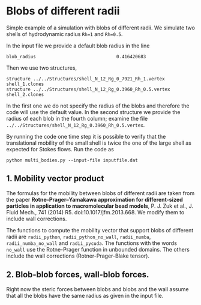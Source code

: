 # Blobs of different radii
Simple example of a simulation with blobs of different radii.
We simulate two shells of hydrodynamic radius `Rh=1` and `Rh=0.5`.


In the input file we provide a default blob radius in the line

```
blob_radius                              0.416420683
```

Then we use two structures,

```
structure ../../Structures/shell_N_12_Rg_0_7921_Rh_1.vertex shell_1.clones
structure ../../Structures/shell_N_12_Rg_0.3960_Rh_0.5.vertex shell_2.clones
```

In the first one we do not specify the radius of the blobs and therefore the
code will use the default value. In the second structure we provide the radius
of each blob in the fourth column; examine the file `../../Structures/shell_N_12_Rg_0.3960_Rh_0.5.vertex`.

By running the code one time step it is possible to verify that the translational mobility of the small
shell is twice the one of the large shell as expected for Stokes flows. Run the code as

```
python multi_bodies.py --input-file inputfile.dat
```

## 1. Mobility vector product
The formulas for the mobility between blobs of different radii are taken from the paper **Rotne–Prager–Yamakawa approximation for different-sized particles in application to macromolecular bead models**, P. J. Zuk et al., J. Fluid Mech., 741 (2014) R5. doi:10.1017/jfm.2013.668.
We modify them to include wall corrections.

The functions to compute the mobility vector that support blobs of different radii are
`radii_python`, `radii_python_no_wall`, `radii_numba`, `radii_numba_no_wall` and `radii_pycuda`.
The functions with the words `no_wall` use the Rotne-Prager function in unbounded domains.
The others include the wall corrections (Rotner-Prager-Blake tensor).

## 2. Blob-blob forces, wall-blob forces.
Right now the steric forces between blobs and blobs and the wall assume that all the blobs have the same radius as
given in the input file.









